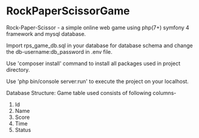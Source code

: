 # RockPaperScissorGame
Rock-Paper-Scissor - a simple online web game using php(7+) symfony 4 framework and mysql database.

Import rps_game_db.sql in your database for database schema and change the db-username:db_password in .env file.

Use 'composer install' command to install all packages used in project directory.

Use 'php bin/console server:run' to execute the project on your localhost.


Database Structure:
Game table used consists of following columns-
1. Id
2. Name
3. Score
4. Time
5. Status
